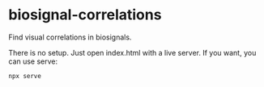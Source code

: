 # biosignal-correlations
 
Find visual correlations in biosignals.

There is no setup. Just open index.html with a live server. If you want, you can use serve:

```bash
npx serve
```

